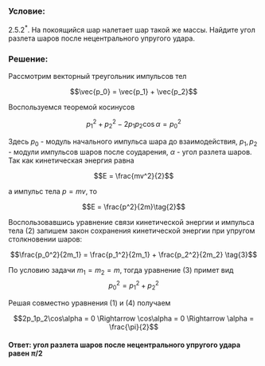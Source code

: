 ###  Условие: 

$2.5.2^*.$ На покоящийся шар налетает шар такой же массы. Найдите угол разлета шаров после нецентрального упругого удара. 

###  Решение: 

Рассмотрим векторный треугольник импульсов тел 

$$\vec{p_0} = \vec{p_1} + \vec{p_2}$$

Воспользуемся теоремой косинусов 

$$p_1^2 + p_2^2 - 2p_1p_2\cos\alpha = p_0^2\tag{1}$$

Здесь $p_0$ - модуль начального импульса шара до взаимодействия, $p_1, p_2$ - модули импульсов шаров после соударения, $\alpha$ - угол разлета шаров. Так как кинетическая энергия равна 

$$E = \frac{mv^2}{2}$$ 

а импульс тела $p = mv$, то 

$$E = \frac{p^2}{2m}\tag{2}$$

Воспользовавшись уравнение связи кинетической энергии и импульса тела $(2)$ запишем закон сохранения кинетической энергии при упругом столкновении шаров: 

$$\frac{p_0^2}{2m_1} = \frac{p_1^2}{2m_1} + \frac{p_2^2}{2m_2} \tag{3}$$ 

По условию задачи $m_1 = m_2 = m$, тогда уравнение $(3)$ примет вид
$$p_0^2 = p_1^2 + p_2^2\tag{4}$$ 

Решая совместно уравнения $(1)$ и $(4)$ получаем 

$$2p_1p_2\cos\alpha = 0 \Rightarrow \cos\alpha = 0 \Rightarrow \alpha = \frac{\pi}{2}$$


####  Ответ: угол разлета шаров после нецентрального упругого удара равен $\pi/2$
